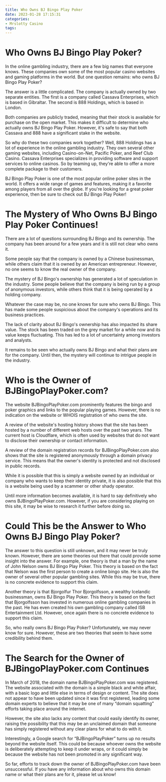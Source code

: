 ```yaml
---
title: Who Owns BJ Bingo Play Poker
date: 2023-01-28 17:15:31
categories:
- Mrslotty Casino
tags:
---
```



#  Who Owns BJ Bingo Play Poker?

In the online gambling industry, there are a few big names that everyone knows. These companies own some of the most popular casino websites and gaming platforms in the world. But one question remains: who owns BJ Bingo Play Poker?

The answer is a little complicated. The company is actually owned by two separate entities. The first is a company called Cassava Enterprises, which is based in Gibraltar. The second is 888 Holdings, which is based in London.

Both companies are publicly traded, meaning that their stock is available for purchase on the open market. This makes it difficult to determine who actually owns BJ Bingo Play Poker. However, it's safe to say that both Cassava and 888 have a significant stake in the website.

So why do these two companies work together? Well, 888 Holdings has a lot of experience in the online gambling industry. They own several other gaming websites, including Casino-on-Net, Pacific Poker, and Reef Club Casino. Cassava Enterprises specializes in providing software and support services to online casinos. So by teaming up, they're able to offer a more complete package to their customers.

BJ Bingo Play Poker is one of the most popular online poker sites in the world. It offers a wide range of games and features, making it a favorite among players from all over the globe. If you're looking for a great poker experience, then be sure to check out BJ Bingo Play Poker!

#  The Mystery of Who Owns BJ Bingo Play Poker Continues!

There are a lot of questions surrounding BJ Bingo and its ownership. The company has been around for a few years and it is still not clear who owns it.

Some people say that the company is owned by a Chinese businessman, while others claim that it is owned by an American entrepreneur. However, no one seems to know the real owner of the company.

The mystery of BJ Bingo's ownership has generated a lot of speculation in the industry. Some people believe that the company is being run by a group of anonymous investors, while others think that it is being operated by a holding company.

Whatever the case may be, no one knows for sure who owns BJ Bingo. This has made some people suspicious about the company's operations and its business practices.

The lack of clarity about BJ Bingo's ownership has also impacted its share value. The stock has been traded on the grey market for a while now and its value keeps fluctuating. This has led to a lot of uncertainty among investors and analysts.

It remains to be seen who actually owns BJ Bingo and what their plans are for the company. Until then, the mystery will continue to intrigue people in the industry.

#  Who is the Owner of BJBingoPlayPoker.com?

The website BJBingoPlayPoker.com prominently features the bingo and poker graphics and links to the popular playing games. However, there is no indication on the website or WHOIS registration of who owns the site.

A review of the website's hosting history shows that the site has been hosted by a number of different web hosts over the past two years. The current host is Cloudflare, which is often used by websites that do not want to disclose their ownership or contact information.

A review of the domain registration records for BJBingoPlayPoker.com also shows that the site is registered anonymously through a domain privacy service. This means that the owner's identity is protected and not disclosed in public records.

While it is possible that this is simply a website owned by an individual or company who wants to keep their identity private, it is also possible that this is a website being used by a scammer or other shady operator.

Until more information becomes available, it is hard to say definitively who owns BJBingoPlayPoker.com. However, if you are considering playing on this site, it may be wise to research it further before doing so.

#  Could This be the Answer to Who Owns BJ Bingo Play Poker?

The answer to this question is still unknown, and it may never be truly known. However, there are some theories out there that could provide some insight into the answer. For example, one theory is that a man by the name of John Nelson owns BJ Bingo Play Poker. This theory is based on the fact that Nelson was the first person to create a online bingo site. He is also the owner of several other popular gambling sites. While this may be true, there is no concrete evidence to support this claim.

Another theory is that Bjorgolfur Thor Bjorgolfsson, a wealthy Icelandic businessman, owns BJ Bingo Play Poker. This theory is based on the fact that Bjorgolfsson has invested in numerous online gambling companies in the past. He has even created his own gambling company called ISB Entertainment Ltd. However, once again there is no concrete evidence to support this claim.

So, who really owns BJ Bingo Play Poker? Unfortunately, we may never know for sure. However, these are two theories that seem to have some credibility behind them.

#  The Search for the Owner of BJBingoPlayPoker.com Continues

In March of 2018, the domain name BJBingoPlayPoker.com was registered. The website associated with the domain is a simple black and white affair, with a basic logo and little else in terms of design or content. The site does not appear to have been updated since it was first registered, leading some domain experts to believe that it may be one of many “domain squatting” efforts taking place around the internet.

However, the site also lacks any content that could easily identify its owner, raising the possibility that this may be an unclaimed domain that someone has simply registered without any clear plans for what to do with it.

Interestingly, a Google search for “BJBingoPlayPoker” turns up no results beyond the website itself. This could be because whoever owns the website is deliberately attempting to keep it under wraps, or it could simply be because the website has not been promoted in any significant way.

So far, efforts to track down the owner of BJBingoPlayPoker.com have been unsuccessful. If you have any information about who owns this domain name or what their plans are for it, please let us know!